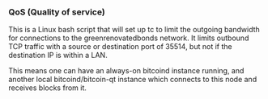 ### QoS (Quality of service) ###

This is a Linux bash script that will set up tc to limit the outgoing bandwidth for connections to the greenrenovatedbonds network. It limits outbound TCP traffic with a source or destination port of 35514, but not if the destination IP is within a LAN.

This means one can have an always-on bitcoind instance running, and another local bitcoind/bitcoin-qt instance which connects to this node and receives blocks from it.
